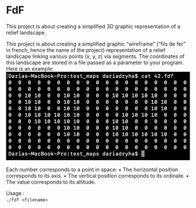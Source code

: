 # FdF

This project is about creating a simplified 3D graphic representation of a relief landscape.


This project is about creating a simplified graphic “wireframe” (“fils de fer” in french, hence the name of the project) representation of a relief landscape linking various points (x, y, z) via segments. The coordinates of this landscape are stored in a file passed as a parameter to your program. Here is an example:
![example_map](/images/00_example_map.png)



Each number corresponds to a point in space:
• The horizontal position corresponds to its axis. • The vertical position corresponds to its ordinate. • The value corresponds to its altitude.


Usage :<br>
`./fdf <filename>`
